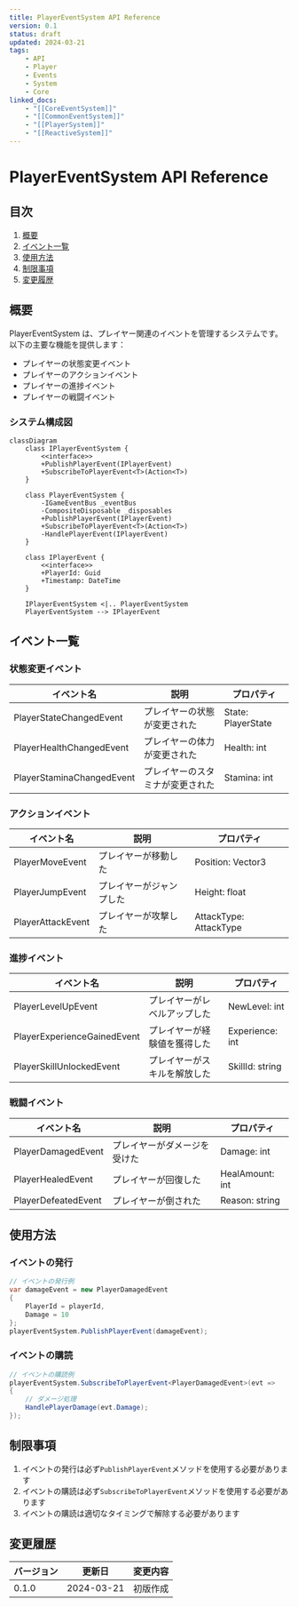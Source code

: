 ```yaml
---
title: PlayerEventSystem API Reference
version: 0.1
status: draft
updated: 2024-03-21
tags:
    - API
    - Player
    - Events
    - System
    - Core
linked_docs:
    - "[[CoreEventSystem]]"
    - "[[CommonEventSystem]]"
    - "[[PlayerSystem]]"
    - "[[ReactiveSystem]]"
---
```


# PlayerEventSystem API Reference

## 目次

1. [概要](#概要)
2. [イベント一覧](#イベント一覧)
3. [使用方法](#使用方法)
4. [制限事項](#制限事項)
5. [変更履歴](#変更履歴)

## 概要

PlayerEventSystem は、プレイヤー関連のイベントを管理するシステムです。以下の主要な機能を提供します：

-   プレイヤーの状態変更イベント
-   プレイヤーのアクションイベント
-   プレイヤーの進捗イベント
-   プレイヤーの戦闘イベント

### システム構成図

```mermaid
classDiagram
    class IPlayerEventSystem {
        <<interface>>
        +PublishPlayerEvent(IPlayerEvent)
        +SubscribeToPlayerEvent<T>(Action<T>)
    }

    class PlayerEventSystem {
        -IGameEventBus _eventBus
        -CompositeDisposable _disposables
        +PublishPlayerEvent(IPlayerEvent)
        +SubscribeToPlayerEvent<T>(Action<T>)
        -HandlePlayerEvent(IPlayerEvent)
    }

    class IPlayerEvent {
        <<interface>>
        +PlayerId: Guid
        +Timestamp: DateTime
    }

    IPlayerEventSystem <|.. PlayerEventSystem
    PlayerEventSystem --> IPlayerEvent
```

## イベント一覧

### 状態変更イベント

| イベント名                | 説明                             | プロパティ         |
| ------------------------- | -------------------------------- | ------------------ |
| PlayerStateChangedEvent   | プレイヤーの状態が変更された     | State: PlayerState |
| PlayerHealthChangedEvent  | プレイヤーの体力が変更された     | Health: int        |
| PlayerStaminaChangedEvent | プレイヤーのスタミナが変更された | Stamina: int       |

### アクションイベント

| イベント名        | 説明                     | プロパティ             |
| ----------------- | ------------------------ | ---------------------- |
| PlayerMoveEvent   | プレイヤーが移動した     | Position: Vector3      |
| PlayerJumpEvent   | プレイヤーがジャンプした | Height: float          |
| PlayerAttackEvent | プレイヤーが攻撃した     | AttackType: AttackType |

### 進捗イベント

| イベント名                  | 説明                         | プロパティ      |
| --------------------------- | ---------------------------- | --------------- |
| PlayerLevelUpEvent          | プレイヤーがレベルアップした | NewLevel: int   |
| PlayerExperienceGainedEvent | プレイヤーが経験値を獲得した | Experience: int |
| PlayerSkillUnlockedEvent    | プレイヤーがスキルを解放した | SkillId: string |

### 戦闘イベント

| イベント名          | 説明                         | プロパティ      |
| ------------------- | ---------------------------- | --------------- |
| PlayerDamagedEvent  | プレイヤーがダメージを受けた | Damage: int     |
| PlayerHealedEvent   | プレイヤーが回復した         | HealAmount: int |
| PlayerDefeatedEvent | プレイヤーが倒された         | Reason: string  |

## 使用方法

### イベントの発行

```csharp
// イベントの発行例
var damageEvent = new PlayerDamagedEvent
{
    PlayerId = playerId,
    Damage = 10
};
playerEventSystem.PublishPlayerEvent(damageEvent);
```

### イベントの購読

```csharp
// イベントの購読例
playerEventSystem.SubscribeToPlayerEvent<PlayerDamagedEvent>(evt =>
{
    // ダメージ処理
    HandlePlayerDamage(evt.Damage);
});
```

## 制限事項

1. イベントの発行は必ず`PublishPlayerEvent`メソッドを使用する必要があります
2. イベントの購読は必ず`SubscribeToPlayerEvent`メソッドを使用する必要があります
3. イベントの購読は適切なタイミングで解除する必要があります

## 変更履歴

| バージョン | 更新日     | 変更内容 |
| ---------- | ---------- | -------- |
| 0.1.0      | 2024-03-21 | 初版作成 |
